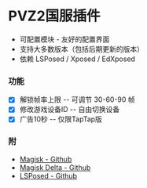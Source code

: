 # PVZ2国服插件

- 可配置模块 - 友好的配置界面
- 支持大多数版本（包括后期更新的版本）
- 依赖 LSPosed / Xposed / EdXposed

### 功能

- [x] 解锁帧率上限 -- 可调节 30-60-90 帧
- [x] 修改游戏设备ID -- 自由切换设备
- [x] 广告10秒 -- 仅限TapTap版

### 附

- [Magisk - Github](https://github.com/topjohnwu/Magisk)
- [Magisk Delta - Github](https://github.com/HuskyDG/magisk-files)
- [LSPosed - Github](https://github.com/LSPosed/LSPosed)
